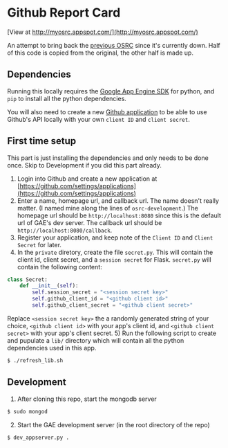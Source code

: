 # Github Report Card
[View at http://myosrc.appspot.com/](http://myosrc.appspot.com/)

An attempt to bring back the [previous OSRC](https://github.com/dfm/osrc) since it's currently down. Half of this code is copied from the original, the other half is made up.

## Dependencies
Running this locally requires the [Google App Engine SDK](https://cloud.google.com/appengine/downloads#Google_App_Engine_SDK_for_Python) for python, and `pip` to install all the python dependencies.

You will also need to create a new [Github application](https://github.com/settings/applications) to be able to use Github's API locally with your own `client ID` and `client secret`.

## First time setup
This part is just installing the dependencies and only needs to be done once. Skip to Development if you did this part already.

1) Login into Github and create a new application at [https://github.com/settings/applications](https://github.com/settings/applications)
2) Enter a name, homepage url, and callback url. The name doesn't really matter. (I named mine along the lines of `osrc-development`.) The homepage url should be `http://localhost:8080` since this is the default url of GAE's dev server. The callback url should be `http://localhost:8080/callback`.
3) Register your application, and keep note of the `Client ID` and `Client Secret` for later.
4) In the `private` diretory, create the file `secret.py`. This will contain the client id, client secret, and a `session secret` for Flask. `secret.py` will contain the following content:
```py
class Secret:
	def __init__(self):
		self.session_secret = "<session secret key>"
		self.github_client_id = "<github client id>"
		self.github_client_secret = "<github client secret>"
```
Replace `<session secret key>` the a randomly generated string of your choice, `<github client id>` with your app's client id, and `<github client secret>` with your app's client secret.
5) Run the following script to create and pupulate a `lib/` directory which will contain all the python dependencies used in this app.
```sh
$ ./refresh_lib.sh
```


## Development
1) After cloning this repo, start the mongodb server
```sh
$ sudo mongod
```

2) Start the GAE development server (in the root directory of the repo)
```sh
$ dev_appserver.py .
```